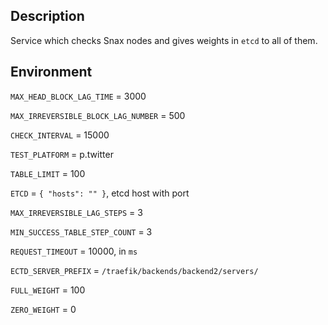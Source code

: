 ## Description

Service which checks Snax nodes and gives weights in `etcd` to all of them.

## Environment

`MAX_HEAD_BLOCK_LAG_TIME` = 3000

`MAX_IRREVERSIBLE_BLOCK_LAG_NUMBER` = 500

`CHECK_INTERVAL` = 15000

`TEST_PLATFORM` = p.twitter

`TABLE_LIMIT` = 100

`ETCD` = `{ "hosts": "" }`, etcd host with port

`MAX_IRREVERSIBLE_LAG_STEPS` = 3

`MIN_SUCCESS_TABLE_STEP_COUNT` = 3

`REQUEST_TIMEOUT` = 10000, in `ms`

`ECTD_SERVER_PREFIX` = `/traefik/backends/backend2/servers/`

`FULL_WEIGHT` = 100

`ZERO_WEIGHT` = 0
